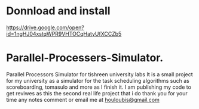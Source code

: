 # Donnload and install
https://drive.google.com/open?id=1ngHJ04xstqWPR9VHTOCqHatyUfXCCZb5


# Parallel-Processers-Simulator.
Parallel Processors Simulator for  tishreen university labs
It is a small project for my university as a simulator for the task scheduling algorithms such as scoreboarding, tomasulo and more
as I finish it.
I am publishing my code to get reviwes as this the second real life project that i do 
thank you for your time
any notes comment or email me at houloubis@gmail.com
